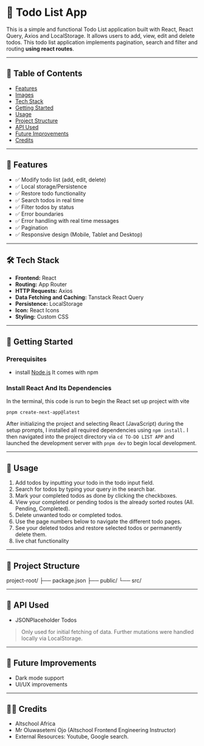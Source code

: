 # 📝 Todo List App

This is a simple and functional Todo List application built with React, React Query, Axios and LocalStorage. It allows users to add, view, edit and delete todos. This todo list application implements pagination, search and filter and routing **using react routes**.

---

## 📌 Table of Contents

- [Features](#features)
- [Images](#images)
- [Tech Stack](#tech-stack)
- [Getting Started](#getting-started)
- [Usage](#usage)
- [Project Structure](#project-structure)
- [API Used](#api-used)
- [Future Improvements](#future-improvements)
- [Credits](#credits)

---

## 🚀 Features

- ✅ Modify todo list (add, edit, delete)
- ✅ Local storage/Persistence
- ✅ Restore todo functionality
- ✅ Search todos in real time
- ✅ Filter todos by status
- ✅ Error boundaries
- ✅ Error handling with real time messages
- ✅ Pagination
- ✅ Responsive design (Mobile, Tablet and Desktop)


---

## 🛠️ Tech Stack

- **Frontend:** React
- **Routing:** App Router
- **HTTP Requests:** Axios
- **Data Fetching and Caching:** Tanstack React Query
- **Persistence:** LocalStorage
- **Icon:** React Icons
- **Styling:** Custom CSS

---

## 🏁 Getting Started

### Prerequisites

- install [Node.js](https://nodejs.org)
  It comes with npm

### Install React And Its Dependencies

In the terminal, this code is run to begin the React set up project with vite

`pnpm create-next-app@latest`

After initializing the project and selecting React (JavaScript) during the setup prompts, I installed all required dependencies using `npm install.` I then navigated into the project directory via `cd TO-DO LIST APP` and launched the development server with `pnpm dev` to begin local development.

---

## 📖 Usage

1. Add todos by inputting your todo in the todo input field.
2. Search for todos by typing your query in the search bar.
3. Mark your completed todos as done by clicking the checkboxes.
4. View your completed or pending todos is the already sorted routes (All. Pending, Completed).
5. Delete unwanted todo or completed todos.
6. Use the page numbers below to navigate the different todo pages.
7. See your deleted todos and restore selected todos or permanently delete them.
8. live chat functionality

---

## 📂 Project Structure

project-root/
  ├── package.json
  ├── public/
  └── src/

---
## 🔗 API Used

- JSONPlaceholder Todos
 > Only used for initial fetching of data. Further mutations were handled locally via LocalStorage.

---

## 🚧 Future Improvements

- Dark mode support
- UI/UX improvements

---

## 🙏🏻 Credits

- Altschool Africa
- Mr Oluwasetemi Ojo (Altschool Frontend Engineering Instructor)
- External Resources: Youtube, Google search.


